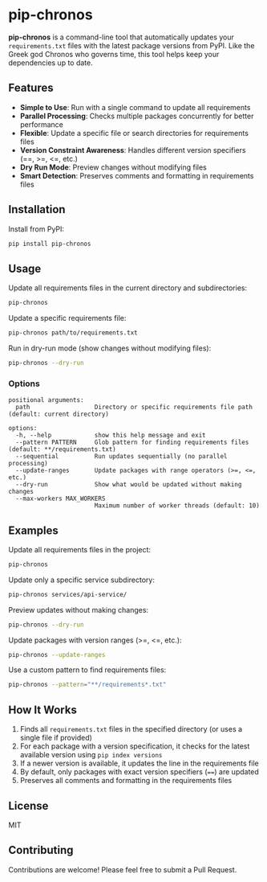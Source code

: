 # pip-chronos

**pip-chronos** is a command-line tool that automatically updates your `requirements.txt` files with the latest package versions from PyPI. Like the Greek god Chronos who governs time, this tool helps keep your dependencies up to date.

## Features

- **Simple to Use**: Run with a single command to update all requirements
- **Parallel Processing**: Checks multiple packages concurrently for better performance
- **Flexible**: Update a specific file or search directories for requirements files
- **Version Constraint Awareness**: Handles different version specifiers (==, >=, <=, etc.)
- **Dry Run Mode**: Preview changes without modifying files
- **Smart Detection**: Preserves comments and formatting in requirements files

## Installation

Install from PyPI:

```bash
pip install pip-chronos
```

## Usage

Update all requirements files in the current directory and subdirectories:

```bash
pip-chronos
```

Update a specific requirements file:

```bash
pip-chronos path/to/requirements.txt
```

Run in dry-run mode (show changes without modifying files):

```bash
pip-chronos --dry-run
```

### Options

```
positional arguments:
  path                  Directory or specific requirements file path (default: current directory)

options:
  -h, --help            show this help message and exit
  --pattern PATTERN     Glob pattern for finding requirements files (default: **/requirements.txt)
  --sequential          Run updates sequentially (no parallel processing)
  --update-ranges       Update packages with range operators (>=, <=, etc.)
  --dry-run             Show what would be updated without making changes
  --max-workers MAX_WORKERS
                        Maximum number of worker threads (default: 10)
```

## Examples

Update all requirements files in the project:

```bash
pip-chronos
```

Update only a specific service subdirectory:

```bash
pip-chronos services/api-service/
```

Preview updates without making changes:

```bash
pip-chronos --dry-run
```

Update packages with version ranges (>=, <=, etc.):

```bash
pip-chronos --update-ranges
```

Use a custom pattern to find requirements files:

```bash
pip-chronos --pattern="**/requirements*.txt"
```

## How It Works

1. Finds all `requirements.txt` files in the specified directory (or uses a single file if provided)
2. For each package with a version specification, it checks for the latest available version using `pip index versions`
3. If a newer version is available, it updates the line in the requirements file
4. By default, only packages with exact version specifiers (`==`) are updated
5. Preserves all comments and formatting in the requirements files

## License

MIT

## Contributing

Contributions are welcome! Please feel free to submit a Pull Request. 